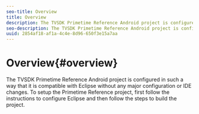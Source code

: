 ```yaml
---
seo-title: Overview
title: Overview
description: The TVSDK Primetime Reference Android project is configured in such a way that it is compatible with Eclipse without any major configuration or IDE changes.
seo-description: The TVSDK Primetime Reference Android project is configured in such a way that it is compatible with Eclipse without any major configuration or IDE changes.
uuid: 2854af18-af1a-4c4e-8d96-650f3e15a7aa
---
```


# Overview{#overview}

The TVSDK Primetime Reference Android project is configured in such a way that it is compatible with Eclipse without any major configuration or IDE changes. To setup the Primetime Reference project, first follow the instructions to configure Eclipse and then follow the steps to build the project. 
